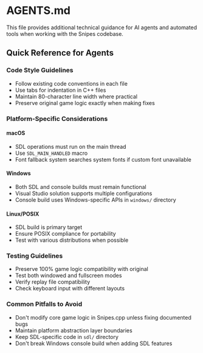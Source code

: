# AGENTS.md

This file provides additional technical guidance for AI agents and automated tools when working with the Snipes codebase.

## Quick Reference for Agents

### Code Style Guidelines
- Follow existing code conventions in each file
- Use tabs for indentation in C++ files
- Maintain 80-character line width where practical
- Preserve original game logic exactly when making fixes

### Platform-Specific Considerations

#### macOS
- SDL operations must run on the main thread
- Use `SDL_MAIN_HANDLED` macro
- Font fallback system searches system fonts if custom font unavailable

#### Windows
- Both SDL and console builds must remain functional
- Visual Studio solution supports multiple configurations
- Console build uses Windows-specific APIs in `windows/` directory

#### Linux/POSIX
- SDL build is primary target
- Ensure POSIX compliance for portability
- Test with various distributions when possible

### Testing Guidelines
- Preserve 100% game logic compatibility with original
- Test both windowed and fullscreen modes
- Verify replay file compatibility
- Check keyboard input with different layouts

### Common Pitfalls to Avoid
- Don't modify core game logic in Snipes.cpp unless fixing documented bugs
- Maintain platform abstraction layer boundaries
- Keep SDL-specific code in `sdl/` directory
- Don't break Windows console build when adding SDL features
